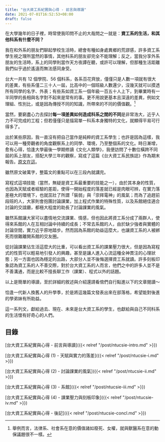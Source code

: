 ```yaml
---
title: "台大資工系紀實與心得 - 前言與導讀"
date: 2021-07-01T16:52:53+08:00
draft: false
---
```


在大學幾年的日子裡，時常使我叩問不止的大哉問之一就是：**資工系的生活，和其他科系有什麼不同？**

我在和外系的朋友們聊起學校生活時，總會有種如身處異鄉的荒謬感，許多資工系學生視之理所當然的事情，其他科系的朋友卻完全不能理解；反之，當我分享外系朋友的生活時，系上的同學則當作天方夜譚在聽，或許可以理解，但那種生活距離我們似乎過於遙遠而無法感同身受。

台大一共有 12 個學院、56 個科系，各系百花齊放，僅僅只是人數一項就有很大的差異，有些系僅二三十人一屆，比高中的一個班級人數還少，沒幾天就可以摸透所有同學的名字、外表；有些系如資工系一個年級一百五十人上下，到畢業時有一半同學的長相與名字對不起來是常有的事。更不用說更基本且深遠的差異，例如文理組、性別比，或是因為傳授不同的知識，所帶來的不同的價值觀。[^1]

當然，要窮盡心力去探討**每一項差異如何造成科系之間的不同**是非常浩大，近乎人力不可完成的工程；但若僅僅只是描寫單一科系本身獨特的文化，就顯得平易可行得多了。

出於某些原因，我一直沒有把自己當作是純粹的資工系學生；也許是因為這樣，我可以用一種旁觀者的角度觀察系上的同學、環境，乃至整個系的文化。時日漸增，愈有心得，恰逢大學最後一學期修讀《文化人類學》，我便訪問了十數位橫跨不同屆的系上朋友，搭配大學三年的觀察，寫成了這篇《台大資工系民族誌》作為期末報告。[原文在這](https://docs.google.com/document/d/1MeiR9YaCFJp0BfSkLb5O7yqBIiZZHjuwOzH9qye-ug8/edit#)。

雖然原文破萬字，整篇文的重點可以在三段內就講完。

寫程式這項技能（當然，無疑是資工系最重要的技能之一），由於其本身的性質，也因為天賦或者經驗的差距，使得一開始程度的落差就已經是肉眼可辨，在實力落差極大的環境下，也就茁壯了所謂「裝弱」與「崇拜電神」的風氣；而為了追趕前段班的人，大家則會抱團討論課業，加上程式作業的特殊性質，以及系館絕佳適合討論的交誼廳，都極大程度的助長了討論課業的風氣。

雖然系館讓大家可以盡情地交流課業、情感，但也因此將資工系分成了兩群人，使得來系館的人在互相討論中持續的成長；不常去系館的人，由於缺少強者與實體的討論空間，實力近乎原地踏步。然而因為系館的助益這麼大，也讓資工系的人被綁死而很難離開系館的交友圈。

從討論課業佔生活這麼大的比重，可以看出資工系的課業壓力很大，但是因為寫程式的性質可以輕易地引發人的興趣，甚至是讓人進入心流這種全神貫注的心理狀態；另一方面也因為穩定的出路，大部分人並不後悔選擇資工系就讀。許多刻板印象認為資工系的人不善交際，對於台大資工系的人而言，他們之中的許多人並不是不善溝通，而是比較不擅長聊工作（課業）、程式以外的話題。

以上是簡單的導讀，至於詳細的敘述與介紹還請看倌們自行點進以下的文章閱讀～

恰逢一代新人換舊人的升學季，於是將這幾篇文發表出來在部落格，希望能對後進的學弟妹有所助益。

這一系列文，獻給過去、現在、未來是台大資工系的學生，也獻給與自己不同科系的生活懷有好奇心的人們。

## 目錄

[台大資工系紀實與心得 - 前言與導讀]({{< relref "/post/ntucsie-intro.md" >}})

[台大資工系紀實與心得 (1) - 天賦與實力的落差]({{< relref "/post/ntucsie-i.md" >}})

[台大資工系紀實與心得 (2) - 討論課業的風氣]({{< relref "/post/ntucsie-ii.md" >}})

[台大資工系紀實與心得 (3) - 系館]({{< relref "/post/ntucsie-iii.md" >}})

[台大資工系紀實與心得 (4) - 課業壓力與刻板印象]({{< relref "/post/ntucsie-iv.md" >}})

[台大資工系紀實與心得 - 後記]({{< relref "/post/ntucsie-concl.md" >}})


[^1]: 舉例而言，法律系、社會系在意的價值諸如廢死、女權，就與獸醫系在意的動保議題很不一樣。